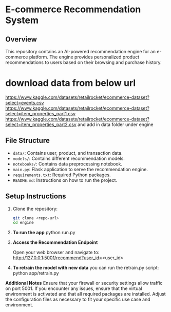 # E-commerce Recommendation System

## Overview
This repository contains an AI-powered recommendation engine for an e-commerce platform. The engine provides personalized product recommendations to users based on their browsing and purchase history.

# download data from below url
https://www.kaggle.com/datasets/retailrocket/ecommerce-dataset?select=events.csv
https://www.kaggle.com/datasets/retailrocket/ecommerce-dataset?select=item_properties_part1.csv
https://www.kaggle.com/datasets/retailrocket/ecommerce-dataset?select=item_properties_part2.csv
and add in data folder under engine

## File Structure
- `data/`: Contains user, product, and transaction data.
- `models/`: Contains different recommendation models.
- `notebooks/`: Contains data preprocessing notebook.
- `main.py`: Flask application to serve the recommendation engine.
- `requirements.txt`: Required Python packages.
- `README.md`: Instructions on how to run the project.

## Setup Instructions
1. Clone the repository:
   ```bash
   git clone <repo-url>
   cd engine
   
2. **To run the app**
   python run.py

3. **Access the Recommendation Endpoint** 

   Open your web browser and navigate to:
   http://127.0.0.1:5001/recommend?user_id=<user_id>

4. **To retrain the model with new data**
   you can run the retrain.py script:
   python app/retrain.py


**Additional Notes**
Ensure that your firewall or security settings allow traffic on port 5001.
If you encounter any issues, ensure that the virtual environment is activated and that all required packages are installed.
Adjust the configuration files as necessary to fit your specific use case and environment.
